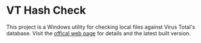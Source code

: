 # VT Hash Check 

This project is a Windows utility for checking local files against Virus Total's database. Visit the [offical web page](http://www.boredomsoft.org/vt-hash-check.bs) for details and the latest built version.

